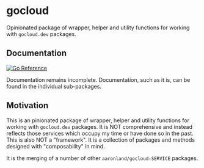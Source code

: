 # gocloud

Opinionated package of wrapper, helper and utility functions for working with `gocloud.dev` packages.

## Documentation

[![Go Reference](https://pkg.go.dev/badge/github.com/aaronland/gocloud.svg)](https://pkg.go.dev/github.com/aaronland/gocloud)

Documentation remains incomplete. Documentation, such as it is, can be found in the individual sub-packages.

## Motivation

This is an pinionated package of wrapper, helper and utility functions for working with `gocloud.dev` packages. It is NOT comprehensive and instead reflects those services which occupy my time or have done so in the past. This is also NOT a "framework". It is a collection of packages and methods designed with "composability" in mind.

It is the merging of a number of other `aaronland/gocloud-SERVICE` packages.